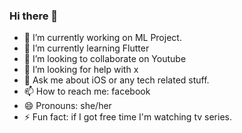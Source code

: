 ### Hi there 👋

- 🔭 I’m currently working on ML Project.
- 🌱 I’m currently learning Flutter
- 👯 I’m looking to collaborate on Youtube
- 🤔 I’m looking for help with x
- 💬 Ask me about iOS or any tech related stuff.
- 📫 How to reach me: facebook
- 😄 Pronouns: she/her
- ⚡ Fun fact: if I got free time I'm watching tv series.

